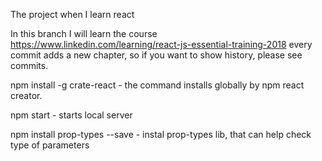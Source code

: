The project when I learn react

In this branch I will learn the course https://www.linkedin.com/learning/react-js-essential-training-2018
every commit adds a new chapter, so if you want to show history, please see commits.

npm install -g crate-react
        -  the command installs globally by npm react creator.

npm start
        - starts local server

npm install prop-types --save
        - instal prop-types lib, that can help check type of parameters